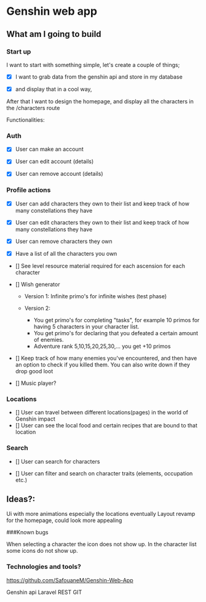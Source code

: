 # Genshin web app

## What am I going to build

### Start up

I want to start with something simple, let's create a couple of things;

- [X] I want to grab data from the genshin api and store in my database

- [X] and display that in a cool way,


After that I want to design the homepage, and display all the characters in the /characters route

Functionalities:

### Auth
- [X] User can make an account

- [x] User can edit account (details)

- [x] User can remove account (details)

### Profile actions
- [x] User can add characters they own to their list and keep track of how many constellations they have

- [x] User can edit characters they own to their list and keep track of how many constellations they have

- [x] User can remove characters they own

- [X] Have a list of all the characters you own 

- [] See level resource material required for each ascension for each character

- [] Wish generator
  - Version 1: Infinite primo's for infinite wishes (test phase)
  - Version 2:

    - You get primo's for completing "tasks", for example 10 primos for having 5 characters in your character list.
    - You get primo's for declaring that you defeated a certain amount of enemies.
    - Adventure rank 5,10,15,20,25,30,... you get +10 primos

- [] Keep track of how many enemies you've encountered, and then have an option to check if you killed them. You can also write down if they drop good loot

- [] Music player?

### Locations

- [] User can travel between different locations(pages) in the world of Genshin impact
- [] User can see the local food and certain recipes that are bound to that location

### Search

- [] User can search for characters

- [] User can filter and search on character traits (elements, occupation etc.)


## Ideas?:
Ui with more animations especially the locations eventually
Layout revamp for the homepage, could look more appealing

###Known bugs

When selecting a character the icon does not show up.
In the character list some icons do not show up.

### Technologies and tools?

https://github.com/SafouaneM/Genshin-Web-App

Genshin api
Laravel
REST
GIT


